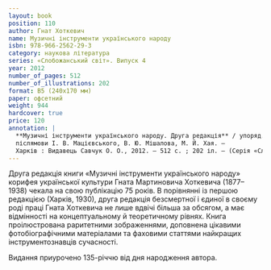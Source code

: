 ```yaml
---
layout: book
position: 110
author: Гнат Хоткевич
name: Музичні інструменти українського народу
isbn: 978-966-2562-29-3
category: наукова література
series: «Слобожанський світ». Випуск 4
year: 2012
number_of_pages: 512
number_of_illustrations: 202
format: В5 (240х170 мм)
paper: офсетний
weight: 944
hardcover: true
price: 120
annotation: |
  **Музичні інструменти українського народу. Друга редакція** / упоряд., підг. тексту, покажч. О. О. Савчук ;
  післямови І. В. Мацієвського, В. Ю. Мішалова, М. Й. Хая. —
  Харків : Видавець Савчук О. О., 2012. — 512 с. ; 202 іл. — (Cерія «Слобожанський світ». Випуск 4).
---
```


Друга редакція книги «Музичні інструменти українського народу» корифея української культури Гната Мартиновича
Хоткевича (1877–1938) чекала на свою публікацію 75 років. В порівнянні із першою редакцією (Харків, 1930),
друга редакція безсмертної і єдиної в своєму роді праці Гната Хоткевича не лише вдвічі більша за обсягом,
а має відмінності на концептуальному й теоретичному рівнях. Книга проілюстрована раритетними зображеннями,
доповнена цікавими фотобіографічними матеріалами та фаховими статтями найкращих інструментознавців сучасності.

Видання приурочено 135-річчю від дня народження автора.
